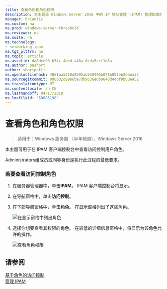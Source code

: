 ```yaml
---
title: 查看角色和角色权限
description: 本主题是 Windows Server 2016 中的 IP 地址管理 (IPAM) 管理指南的一部分。
manager: brianlic
ms.custom: na
ms.prod: windows-server-threshold
ms.reviewer: na
ms.suite: na
ms.technology:
- networking-ipam
ms.tgt_pltfrm: na
ms.topic: article
ms.assetid: da8dce90-b54c-4ded-a48a-0cda5ccf1d8a
ms.author: pashort
author: shortpatti
ms.openlocfilehash: 4061aa5218d8595ab518496b071b85feb2eaea32
ms.sourcegitcommit: 0d0b32c8986ba7db9536e0b8648d4ddf9b03e452
ms.translationtype: MT
ms.contentlocale: zh-CN
ms.lasthandoff: 04/17/2019
ms.locfileid: "59885198"
---
```

# <a name="view-roles-and-role-permissions"></a>查看角色和角色权限

>适用于：Windows 服务器 （半年频道），Windows Server 2016

本主题可用于在 IPAM 客户端控制台中查看访问控制用户角色。  
  
Administrators组成员或同等身份是执行此过程的最低要求。  
  
### <a name="to-view-access-control-roles"></a>若要查看访问控制角色  
  
1.  在服务器管理器中，单击**IPAM**。 IPAM 客户端控制台将显示。  
  
2.  在导航窗格中，单击**访问控制**。  
  
3.  在下部导航窗格中，单击**角色**。 在显示窗格列出了这些角色。  
  
    ![在显示窗格中列出角色](../../media/View-Roles-and-Role-Permissions/ipam_ViewRoles_01.jpg)  
  
4.  选择你想要查看其权限的角色。 在较低的详细信息窗格中，将显示为该角色允许的操作。  
  
    ![查看角色权限](../../media/View-Roles-and-Role-Permissions/ipam_ViewRoles_02.jpg)  
  
## <a name="see-also"></a>请参阅  
[基于角色的访问控制](Role-based-Access-Control.md)  
[管理 IPAM](Manage-IPAM.md)  
  


